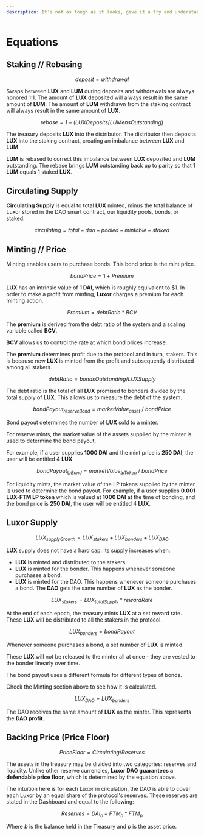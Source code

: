 ```yaml
---
description: It's not as tough as it looks, give it a try and understand how we operate.
---
```


# Equations

## Staking // Rebasing

$$
deposit = withdrawal
$$

Swaps between **LUX** and **LUM** during deposits and withdrawals are always honored 1:1. The amount of **LUX** deposited will always result in the same amount of **LUM**. The amount of **LUM** withdrawn from the staking contract will always result in the same amount of **LUX**.

$$
rebase = 1 - ( LUXDeposits / LUMens
Outstanding )
$$

The treasury deposits **LUX** into the distributor. The distributor then deposits **LUX** into the staking contract, creating an imbalance between **LUX** and **LUM**.&#x20;

**LUM** is rebased to correct this imbalance between **LUX** deposited and **LUM** outstanding. The rebase brings **LUM** outstanding back up to parity so that 1 **LUM** equals 1 staked **LUX**.

## Circulating Supply

**Circulating Supply** is equal to total **LUX** minted, minus the total balance of Luxor stored in the DAO smart contract, our liquidity pools, bonds, or staked.

$$
circulating = total - dao - pooled - mintable - staked
$$

## Minting // Price

Minting enables users to purchase bonds. This bond price is the mint price.

$$
bond Price = 1 + Premium
$$

**LUX** has an intrinsic value of **1 DAI**, which is roughly equivalent to $1. In order to make a profit from minting, **Luxor** charges a premium for each minting action.

$$
Premium = debt Ratio * BCV
$$

The **premium** is derived from the debt ratio of the system and a scaling variable called **BCV**.

**BCV** allows us to control the rate at which bond prices increase.

The **premium** determines profit due to the protocol and in turn, stakers. This is because new **LUX** is minted from the profit and subsequently distributed among all stakers.

$$
debt Ratio = bondsOutstanding/LUXSupply
$$

The debt ratio is the total of all **LUX** promised to bonders divided by the total supply of **LUX**. This allows us to measure the debt of the system.

$$
bondPayout_{reserveBond} = marketValue_{asset}\ /\ bondPrice
$$

Bond payout determines the number of **LUX** sold to a minter.&#x20;

For reserve mints, the market value of the assets supplied by the minter is used to determine the bond payout.&#x20;

For example, if a user supplies **1000 DAI** and the mint price is **250 DAI**, the user will be entitled 4 **LUX**.

$$
bondPayout_{lpBond} = marketValue_{lpToken}\ /\ bondPrice
$$

For liquidity mints, the market value of the LP tokens supplied by the minter is used to determine the bond payout. For example, if a user supplies **0.001 LUX-FTM LP token** which is valued at **1000 DAI** at the time of bonding, and the bond price is **250 DAI**, the user will be entitled 4 **LUX**.&#x20;

## **Luxor** Supply

$$
LUX_{supplyGrowth} = LUX_{stakers} + LUX_{bonders} + LUX_
{DAO}
$$

**LUX** supply does not have a hard cap. Its supply increases when:

* **LUX** is minted and distributed to the stakers.
* **LUX** is minted for the bonder. This happens whenever someone purchases a bond.
* **LUX** is minted for the DAO. This happens whenever someone purchases a bond. The **DAO** gets the same number of **LUX** as the bonder.

$$
LUX_{stakers} = LUX_{totalSupply} * rewardRate
$$

At the end of each epoch, the treasury mints **LUX** at a set reward rate. These **LUX** will be distributed to all the stakers in the protocol.&#x20;

$$
LUX_{bonders} = bondPayout
$$

Whenever someone purchases a bond, a set number of **LUX** is minted.&#x20;

These **LUX** will not be released to the minter all at once - they are vested to the bonder linearly over time.&#x20;

The bond payout uses a different formula for different types of bonds.&#x20;

Check the Minting section above to see how it is calculated.

$$
LUX_{DAO} = LUX_{bonders}
$$

The DAO receives the same amount of **LUX** as the minter. This represents the **DAO profit**.

## **Backing Price (Price Floor)**

$$
Price Floor = Circulating / Reserves
$$

The assets in the treasury may be divided into two categories: reserves and liquidity. Unlike other reserve currencies, **Luxor DAO guarantees a defendable price floor**, which is determined by the equation above.

The intuition here is for each Luxor in circulation, the DAO is able to cover each Luxor by an equal share of the protocol's reserves. These reserves are stated in the Dashboard and equal to the following:

$$
Reserves = DAI_b - FTM_b * FTM_p
$$

Where _b_ is the balance held in the Treasury and _p_ is the asset price.
